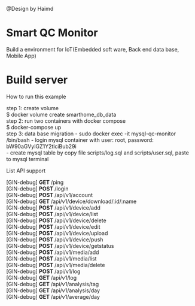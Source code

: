 @Design by Haimd
# Smart QC Monitor

Build a environment for IoT(Embedded soft ware, Back end data base, Mobile App)

<h1>Build server</h1>
<p>How to run this example</p>

<p>step 1: create volume<br>
    $ docker volume create smarthome_db_data<br>
step 2: run two containers with docker compose<br>
    $ docker-compose up<br>
step 3: data base migration
    - sudo docker exec -it mysql-qc-monitor /bin/bash
    - login mysql container with user: root, password: bW90aGVyIGZ1Y2tlciBub29i<br>
    - create mysql table by copy file scripts/log.sql and scripts/user.sql, paste to mysql terminal<br>
</p>
<p>List API support </p>
[GIN-debug] <b> GET </b>    /ping                  <br>
[GIN-debug] <b>POST </b>  /login                   <br>
[GIN-debug] <b>POST </b>  /api/v1/account          <br>
[GIN-debug] <b>GET  </b> /api/v1/device/download/:id/:name <br>
[GIN-debug] <b>POST </b>  /api/v1/device/add        <br>
[GIN-debug] <b>POST </b>  /api/v1/device/list       <br>
[GIN-debug] <b>POST </b>  /api/v1/device/delete     <br>
[GIN-debug] <b>POST </b> /api/v1/device/edit       <br>
[GIN-debug] <b>POST </b>  /api/v1/device/upload    <br>
[GIN-debug] <b>POST </b> /api/v1/device/push       <br>
[GIN-debug] <b>POST  </b> /api/v1/device/getstatus  <br>
[GIN-debug] <b>POST  </b> /api/v1/media/add         <br>
[GIN-debug] <b>POST  </b> /api/v1/media/list        <br>
[GIN-debug] <b>POST  </b> /api/v1/media/delete      <br>
[GIN-debug] <b>POST  </b> /api/v1/log              <br>
[GIN-debug] <b>GET   </b> /api/v1/log              <br>
[GIN-debug] <b>GET   </b> /api/v1/analysis/tag     <br>
[GIN-debug] <b>GET   </b> /api/v1/analysis/day     <br>
[GIN-debug] <b>GET   </b> /api/v1/average/day      <br>
